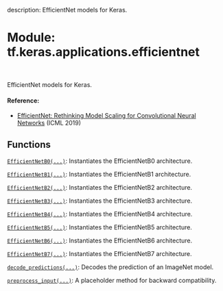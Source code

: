 description: EfficientNet models for Keras.

<div itemscope itemtype="http://developers.google.com/ReferenceObject">
<meta itemprop="name" content="tf.keras.applications.efficientnet" />
<meta itemprop="path" content="Stable" />
</div>

# Module: tf.keras.applications.efficientnet

<!-- Insert buttons and diff -->

<table class="tfo-notebook-buttons tfo-api nocontent" align="left">

</table>



EfficientNet models for Keras.



#### Reference:

- [EfficientNet: Rethinking Model Scaling for Convolutional Neural Networks](
    https://arxiv.org/abs/1905.11946) (ICML 2019)


## Functions

[`EfficientNetB0(...)`](../../../tf/keras/applications/efficientnet/EfficientNetB0.md): Instantiates the EfficientNetB0 architecture.

[`EfficientNetB1(...)`](../../../tf/keras/applications/efficientnet/EfficientNetB1.md): Instantiates the EfficientNetB1 architecture.

[`EfficientNetB2(...)`](../../../tf/keras/applications/efficientnet/EfficientNetB2.md): Instantiates the EfficientNetB2 architecture.

[`EfficientNetB3(...)`](../../../tf/keras/applications/efficientnet/EfficientNetB3.md): Instantiates the EfficientNetB3 architecture.

[`EfficientNetB4(...)`](../../../tf/keras/applications/efficientnet/EfficientNetB4.md): Instantiates the EfficientNetB4 architecture.

[`EfficientNetB5(...)`](../../../tf/keras/applications/efficientnet/EfficientNetB5.md): Instantiates the EfficientNetB5 architecture.

[`EfficientNetB6(...)`](../../../tf/keras/applications/efficientnet/EfficientNetB6.md): Instantiates the EfficientNetB6 architecture.

[`EfficientNetB7(...)`](../../../tf/keras/applications/efficientnet/EfficientNetB7.md): Instantiates the EfficientNetB7 architecture.

[`decode_predictions(...)`](../../../tf/keras/applications/efficientnet/decode_predictions.md): Decodes the prediction of an ImageNet model.

[`preprocess_input(...)`](../../../tf/keras/applications/efficientnet/preprocess_input.md): A placeholder method for backward compatibility.

